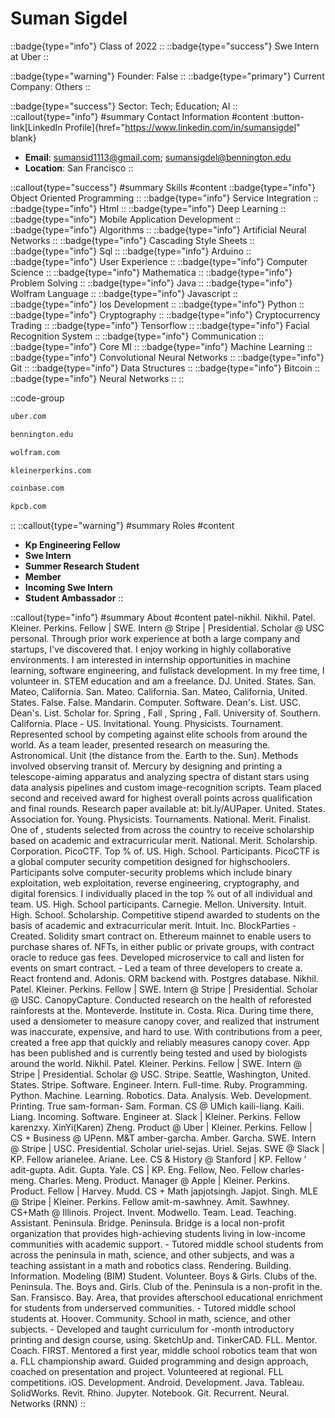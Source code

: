 # Suman Sigdel
::badge{type="info"}
Class of 2022
::
::badge{type="success"}
Swe Intern at Uber
::

::badge{type="warning"}
Founder: False
::
::badge{type="primary"}
Current Company: Others
::

::badge{type="success"}
Sector: Tech; Education; AI
::
::callout{type="info"}
#summary
Contact Information
#content
:button-link[LinkedIn Profile]{href="https://www.linkedin.com/in/sumansigdel" blank}
- **Email**: sumansid1113@gmail.com; sumansigdel@bennington.edu
- **Location**: San Francisco
::

::callout{type="success"}
#summary
Skills
#content
::badge{type="info"}
Object Oriented Programming
::
::badge{type="info"}
Service Integration
::
::badge{type="info"}
Html
::
::badge{type="info"}
Deep Learning
::
::badge{type="info"}
Mobile Application Development
::
::badge{type="info"}
Algorithms
::
::badge{type="info"}
Artificial Neural Networks
::
::badge{type="info"}
Cascading Style Sheets
::
::badge{type="info"}
Sql
::
::badge{type="info"}
Arduino
::
::badge{type="info"}
User Experience
::
::badge{type="info"}
Computer Science
::
::badge{type="info"}
Mathematica
::
::badge{type="info"}
Problem Solving
::
::badge{type="info"}
Java
::
::badge{type="info"}
Wolfram Language
::
::badge{type="info"}
Javascript
::
::badge{type="info"}
Ios Development
::
::badge{type="info"}
Python
::
::badge{type="info"}
Cryptography
::
::badge{type="info"}
Cryptocurrency Trading
::
::badge{type="info"}
Tensorflow
::
::badge{type="info"}
Facial Recognition System
::
::badge{type="info"}
Communication
::
::badge{type="info"}
Core Ml
::
::badge{type="info"}
Machine Learning
::
::badge{type="info"}
Convolutional Neural Networks
::
::badge{type="info"}
Git
::
::badge{type="info"}
Data Structures
::
::badge{type="info"}
Bitcoin
::
::badge{type="info"}
Neural Networks
::
::

::code-group
```bash [Uber]
uber.com
```
```bash [Bennington College]
bennington.edu
```
```bash [Wolfram Research]
wolfram.com
```
```bash [KPCB]
kleinerperkins.com
```
```bash [Coinbase]
coinbase.com
```
```bash [Kleiner Perkins Caufield & Byers]
kpcb.com
```
::
::callout{type="warning"}
#summary
Roles
#content
- **Kp Engineering Fellow**
- **Swe Intern**
- **Summer Research Student**
- **Member**
- **Incoming Swe Intern**
- **Student Ambassador**
::

::callout{type="info"}
#summary
About
#content
patel-nikhil. Nikhil. Patel. Kleiner. Perkins. Fellow | SWE. Intern @ Stripe | Presidential. Scholar @ USC personal. Through prior work experience at both a large company and startups, I've discovered that. I enjoy working in highly collaborative environments. I am interested in internship opportunities in machine learning, software engineering, and fullstack development. In my free time, I volunteer in. STEM education and am a freelance. DJ. United. States. San. Mateo, California. San. Mateo. California. San. Mateo, California, United. States. False. False. Mandarin. Computer. Software. Dean's. List. USC. Dean's. List. Scholar for. Spring , Fall , Spring , Fall. University of. Southern. California. Place - US. Invitational. Young. Physicists. Tournament. Represented school by competing against elite schools from around the world. As a team leader, presented research on measuring the. Astronomical. Unit (the distance from the. Earth to the. Sun). Methods involved observing transit of. Mercury by designing and printing a telescope-aiming apparatus and analyzing spectra of distant stars using data analysis pipelines and custom image-recognition scripts. Team placed second and received award for highest overall points across qualification and final rounds. Research paper available at: bit.ly/AUPaper. United. States. Association for. Young. Physicists. Tournaments. National. Merit. Finalist. One of , students selected from across the country to receive scholarship based on academic and extracurricular merit. National. Merit. Scholarship. Corporation. PicoCTF. Top % of. US. High. School. Participants. PicoCTF is a global computer security competition designed for highschoolers. Participants solve computer-security problems which include binary exploitation, web exploitation, reverse engineering, cryptography, and digital forensics. I individually placed in the top % out of all individual and team. US. High. School participants. Carnegie. Mellon. University. Intuit. High. School. Scholarship. Competitive stipend awarded to students on the basis of academic and extracurricular merit. Intuit. Inc. BlockParties - Created. Solidity smart contract on. Ethereum mainnet to enable users to purchase shares of. NFTs, in either public or private groups, with contract oracle to reduce gas fees. Developed microservice to call and listen for events on smart contract. - Led a team of three developers to create a. React frontend and. Adonis. ORM backend with. Postgres database. Nikhil. Patel. Kleiner. Perkins. Fellow | SWE. Intern @ Stripe | Presidential. Scholar @ USC. CanopyCapture. Conducted research on the health of reforested rainforests at the. Monteverde. Institute in. Costa. Rica. During time there, used a densiometer to measure canopy cover, and realized that instrument was inaccurate, expensive, and hard to use. With contributions from a peer, created a free app that quickly and reliably measures canopy cover. App has been published and is currently being tested and used by biologists around the world. Nikhil. Patel. Kleiner. Perkins. Fellow | SWE. Intern @ Stripe | Presidential. Scholar @ USC. Stripe. Seattle, Washington, United. States. Stripe. Software. Engineer. Intern. Full-time. Ruby. Programming. Python. Machine. Learning. Robotics. Data. Analysis. Web. Development. Printing. True sam-forman- Sam. Forman. CS @ UMich kaili-liang. Kaili. Liang. Incoming. Software. Engineer at. Slack | Kleiner. Perkins. Fellow karenzxy. XinYi(Karen) Zheng. Product @ Uber | Kleiner. Perkins. Fellow | CS + Business @ UPenn. M&T amber-garcha. Amber. Garcha. SWE. Intern @ Stripe | USC. Presidential. Scholar uriel-sejas. Uriel. Sejas. SWE @ Slack | KP. Fellow arianelee. Ariane. Lee. CS & History @ Stanford | KP. Fellow ‘ adit-gupta. Adit. Gupta. Yale. CS | KP. Eng. Fellow, Neo. Fellow charles-meng. Charles. Meng. Product. Manager @ Apple | Kleiner. Perkins. Product. Fellow | Harvey. Mudd. CS + Math japjotsingh. Japjot. Singh. MLE @ Stripe | Kleiner. Perkins. Fellow amit-m-sawhney. Amit. Sawhney. CS+Math @ Illinois. Project. Invent. Modwello. Team. Lead. Teaching. Assistant. Peninsula. Bridge. Peninsula. Bridge is a local non-profit organization that provides high-achieving students living in low-income communities with academic support. - Tutored middle school students from across the peninsula in math, science, and other subjects, and was a teaching assistant in a math and robotics class. Rendering. Building. Information. Modeling (BIM) Student. Volunteer. Boys & Girls. Clubs of the. Peninsula. The. Boys and. Girls. Club of the. Peninsula is a non-profit in the. San. Fransisco. Bay. Area, that provides afterschool educational enrichment for students from underserved communities. - Tutored middle school students at. Hoover. Community. School in math, science, and other subjects. - Developed and taught curriculum for -month introductory printing and design course, using. SketchUp and. TinkerCAD. FLL. Mentor. Coach. FIRST. Mentored a first year, middle school robotics team that won a. FLL championship award. Guided programming and design approach, coached on presentation and project. Volunteered at regional. FLL competitions. iOS. Development. Android. Development. Java. Tableau. SolidWorks. Revit. Rhino. Jupyter. Notebook. Git. Recurrent. Neural. Networks (RNN)
::

